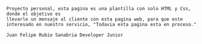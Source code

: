     Proyecto personal, esta pagina es una plantilla con solo HTML y Css, donde el objetivo es 
    llevarle un mensaje al cliente con esta pagina web, para que este 
    interesado en nuestro servicio, "Todavia esta pagina esta en proceso."

    Juan Felipe Rubio Sanabria Developer Junior